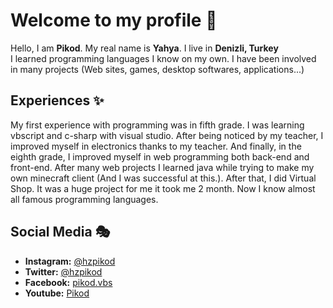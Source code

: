 # Welcome to my profile 🥳
Hello, I am **Pikod**. My real name is **Yahya**. I live in **Denizli, Turkey**
<br>I learned programming languages I know on my own. I have been involved in many projects (Web sites, games, desktop softwares, applications...)

## Experiences ✨
My first experience with programming was in fifth grade. I was learning vbscript and c-sharp with visual studio. After being noticed by my teacher, I improved myself in electronics thanks to my teacher. And finally, in the eighth grade, I improved myself in web programming both back-end and front-end. After many web projects I learned java while trying to make my own minecraft client (And I was successful at this.). After that, I did Virtual Shop. It was a huge project for me it took me 2 month. Now I know almost all famous programming languages. 

## Social Media 🎭
- **Instagram:** [@hzpikod](https://www.instagram.com/hzpikod/)
- **Twitter:** [@hzpikod](https://twitter.com/hzpikod)
- **Facebook:** [pikod.vbs](https://www.facebook.com/pikod.vbs)
- **Youtube:** [Pikod](https://www.youtube.com/c/Pikod)
